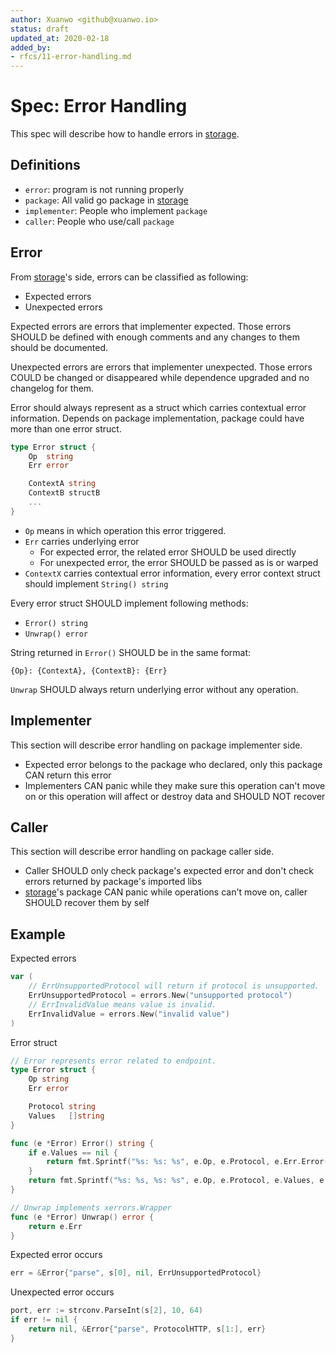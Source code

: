 ```yaml
---
author: Xuanwo <github@xuanwo.io>
status: draft
updated_at: 2020-02-18
added_by:
- rfcs/11-error-handling.md
---
```


# Spec: Error Handling

This spec will describe how to handle errors in [storage].

## Definitions

- `error`: program is not running properly
- `package`: All valid go package in [storage]
- `implementer`: People who implement `package`
- `caller`: People who use/call `package`

## Error

From [storage]'s side, errors can be classified as following:

- Expected errors
- Unexpected errors

Expected errors are errors that implementer expected. Those errors SHOULD be defined with enough comments and any changes to them should be documented.

Unexpected errors are errors that implementer unexpected. Those errors COULD be changed or disappeared while dependence upgraded and no changelog for them.

Error should always represent as a struct which carries contextual error information. Depends on package implementation, package could have more than one error struct.

```go
type Error struct {
	Op  string
	Err error

	ContextA string
	ContextB structB
	...
}
```

- `Op` means in which operation this error triggered.
- `Err` carries underlying error
    - For expected error, the related error SHOULD be used directly
    - For unexpected error, the error SHOULD be passed as is or warped
- `ContextX` carries contextual error information, every error context struct should implement `String() string`

Every error struct SHOULD implement following methods:

- `Error() string`
- `Unwrap() error`

String returned in `Error()` SHOULD be in the same format:

`{Op}: {ContextA}, {ContextB}: {Err}`

`Unwrap` SHOULD always return underlying error without any operation.

## Implementer

This section will describe error handling on package implementer side.

- Expected error belongs to the package who declared, only this package CAN return this error
- Implementers CAN panic while they make sure this operation can't move on or this operation will affect or destroy data and SHOULD NOT recover

## Caller

This section will describe error handling on package caller side.

- Caller SHOULD only check package's expected error and don't check errors returned by package's imported libs
- [storage]'s package CAN panic while operations can't move on, caller SHOULD recover them by self

## Example

Expected errors

```go
var (
	// ErrUnsupportedProtocol will return if protocol is unsupported.
	ErrUnsupportedProtocol = errors.New("unsupported protocol")
	// ErrInvalidValue means value is invalid.
	ErrInvalidValue = errors.New("invalid value")
)
```

Error struct

```go
// Error represents error related to endpoint.
type Error struct {
	Op string
	Err error

	Protocol string
	Values   []string
}

func (e *Error) Error() string {
	if e.Values == nil {
		return fmt.Sprintf("%s: %s: %s", e.Op, e.Protocol, e.Err.Error())
	}
	return fmt.Sprintf("%s: %s, %s: %s", e.Op, e.Protocol, e.Values, e.Err.Error())
}

// Unwrap implements xerrors.Wrapper
func (e *Error) Unwrap() error {
	return e.Err
}
```

Expected error occurs

```go
err = &Error{"parse", s[0], nil, ErrUnsupportedProtocol}
```

Unexpected error occurs

```go
port, err := strconv.ParseInt(s[2], 10, 64)
if err != nil {
	return nil, &Error{"parse", ProtocolHTTP, s[1:], err}
}
```

[storage]: https://github.com/rgglez/go-storage
